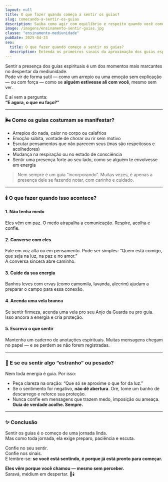 ```yaml
---
layout: null
title: O que fazer quando começo a sentir os guias?
slug: comecando-a-sentir-os-guias
description: Saiba como agir com equilíbrio e respeito quando você começa a perceber a presença dos seus guias espirituais.
image: /imagens/ensinamento-sentir-guias.jpg
classe: "ensinamento-mediunidade"
pubDate: 2025-04-23
seo:
  title: O que fazer quando começo a sentir os guias?
  description: Entenda os primeiros sinais da aproximação dos guias espirituais e como lidar com isso de forma segura e amorosa.
---
```


Sentir a presença dos guias espirituais é um dos momentos mais marcantes no despertar da mediunidade.  
Pode vir de forma sutil — como um arrepio ou uma emoção sem explicação — ou com força — como se **alguém estivesse ali com você**, mesmo sem ver.

E aí vem a pergunta:  
**“E agora, o que eu faço?”**

---

### 🌬️ Como os guias costumam se manifestar?

- Arrepios do nada, calor no corpo ou calafrios
- Emoção súbita, vontade de chorar ou rir sem motivo
- Escutar pensamentos que não parecem seus (mas são respeitosos e acolhedores)
- Mudança na respiração ou no estado de consciência
- Sentir uma presença forte ao seu lado, como se alguém te envolvesse em energia

> Nem sempre é um guia “incorporando”. Muitas vezes, é apenas a presença dele se fazendo notar, com carinho e cuidado.

---

### 🕯️ O que fazer quando isso acontece?

#### 1. **Não tenha medo**
Eles vêm em paz. O medo atrapalha a comunicação. Respire, acolha e confie.

#### 2. **Converse com eles**
Fale em voz alta ou em pensamento. Pode ser simples: “Quem está comigo, que seja na luz, na paz e no amor.”  
A conversa sincera abre caminho.

#### 3. **Cuide da sua energia**
Banhos leves com ervas (como camomila, lavanda, alecrim) ajudam a preparar o campo para essa conexão.

#### 4. **Acenda uma vela branca**
Se sentir firmeza, acenda uma vela pro seu Anjo da Guarda ou pro guia. Isso ancora a energia e cria proteção.

#### 5. **Escreva o que sentir**
Mantenha um caderno de anotações espirituais. Muitas mensagens chegam no papel — e se perdem se não forem registradas.

---

### 🌿 E se eu sentir algo “estranho” ou pesado?

Nem toda energia é guia. Por isso:

- Peça clareza na oração: “Que só se aproxime o que for da luz.”
- Se o sentimento for negativo, **não dê abertura**. Ore, tome um banho de descarrego e reforce sua proteção.
- Nunca confie em mensagens que trazem medo, imposição ou ameaça. **Guia de verdade acolhe. Sempre.**

---

### ✨ Conclusão

Sentir os guias é o começo de uma jornada linda.  
Mas como toda jornada, ela exige preparo, paciência e escuta.

Confie no seu sentir.  
Confie nos sinais.  
E lembre-se: **se você está sentindo, é porque já está pronto para começar.**

**Eles vêm porque você chamou — mesmo sem perceber.**  
Saravá, médium em despertar. 🌿🕯️
